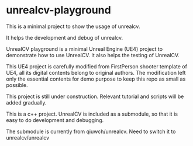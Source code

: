 # unrealcv-playground

This is a minimal project to show the usage of unrealcv.

It helps the development and debug of unrealcv.

UnrealCV playground is a minimal Unreal Engine (UE4) project to demonstrate how to use UnrealCV. It also helps the testing of UnrealCV.

This UE4 project is carefully modified from FirstPerson shooter template of UE4, all its digital contents belong to original authors. The modification left only the essential contents for demo purpose to keep this repo as small as possible.

This project is still under construction. Relevant tutorial and scripts will be added gradually. 

This is a c++ project. UnrealCV is included as a submodule, so that it is easy to do development and debugging.

The submodule is currently from qiuwch/unrealcv. Need to switch it to unrealcv/unrealcv
